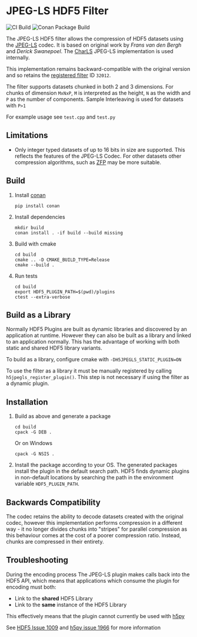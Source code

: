 JPEG-LS HDF5 Filter
===================

![CI Build](https://github.com/planetmarshall/jpegls-hdf-filter/actions/workflows/cmake-build.yml/badge.svg)
![Conan Package Build](https://github.com/planetmarshall/jpegls-hdf-filter/actions/workflows/conan-package.yml/badge.svg)

The JPEG-LS HDF5 filter allows the compression of HDF5 datasets using the 
[JPEG-LS](https://jpeg.org/jpegls/) codec. It is based
on original work by _Frans van den Bergh_ and _Derick Swanepoel_. The 
[CharLS](https://github.com/team-charls/charls) JPEG-LS implementation is used internally.

This implementation remains backward-compatible with the original version and so retains 
the [registered filter](https://portal.hdfgroup.org/display/support/Filters) ID `32012`.

The filter supports datasets chunked in both 2 and 3 dimensions. For chunks of dimension
`MxNxP`, `M` is interpreted as the height, `N` as the width and `P` as the number of 
components. Sample Interleaving is used for datasets with `P>1`

For example usage see `test.cpp` and `test.py`

Limitations
-----------

* Only integer typed datasets of up to 16 bits in size are supported. This reflects the 
  features of the JPEG-LS Codec. For other datasets other compression algorithms, such 
  as [ZFP](https://github.com/LLNL/H5Z-ZFP) may be more suitable.

Build
-----
1. Install [conan](https://docs.conan.io/en/latest/)
   ```
   pip install conan
   ```
2. Install dependencies
   ```
   mkdir build
   conan install . -if build --build missing
   ```
3. Build with cmake
   ```
   cd build
   cmake .. -D CMAKE_BUILD_TYPE=Release
   cmake --build .
   ```
4. Run tests
   ```
   cd build
   export HDF5_PLUGIN_PATH=$(pwd)/plugins
   ctest --extra-verbose
   ```
   
Build as a Library
------------------

Normally HDF5 Plugins are built as dynamic libraries and discovered by an application at runtime. However
they can also be built as a library and linked to an application normally. This has the advantage of
working with both static and shared HDF5 library variants.

To build as a library, configure cmake with `-DH5JPEGLS_STATIC_PLUGIN=ON`

To use the filter as a library it must be manually registered by calling `h5jpegls_register_plugin()`. This
step is not necessary if using the filter as a dynamic plugin.

Installation
------------

1. Build as above and generate a package
   ```
   cd build
   cpack -G DEB .
   ```
   Or on Windows
   ```
   cpack -G NSIS .
   ```
2. Install the package according to your OS. The generated packages install the plugin in the
   default search path. HDF5 finds dynamic plugins in non-default locations by 
   searching the path in the environment variable `HDF5_PLUGIN_PATH`.

Backwards Compatibility
-----------------------

The codec retains the ability to decode datasets created with the original codec, however
this implementation performs compression in a different way - it no longer divides chunks
into "stripes" for parallel compression as this behaviour comes at the 
cost of a poorer compression ratio. Instead, chunks are compressed in their entirety.

Troubleshooting
---------------

During the encoding process The JPEG-LS plugin makes calls back into the HDF5 API, 
which means that applications which consume the plugin for encoding must both:

* Link to the **shared** HDF5 Library
* Link to the **same** instance of the HDF5 Library

This effectively means that the plugin cannot currently be used with 
[h5py](https://docs.h5py.org/en/stable/high/dataset.html#custom-compression-filters)

See [HDF5 Issue 1009](https://github.com/HDFGroup/hdf5/issues/1009) and 
[h5py issue 1966](https://github.com/h5py/h5py/issues/1966) for more information